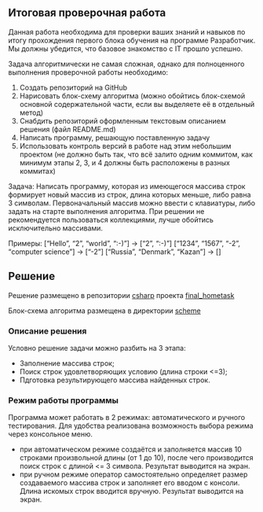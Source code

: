## Итоговая проверочная работа

Данная работа необходима для проверки ваших знаний и навыков по итогу прохождения первого блока обучения на программе Разработчик. Мы должны убедится, что базовое знакомство с IT прошло успешно.

Задача алгоритмически не самая сложная, однако для полноценного выполнения проверочной работы необходимо:

1. Создать репозиторий на GitHub
2. Нарисовать блок-схему алгоритма (можно обойтись блок-схемой основной содержательной части, если вы выделяете её в отдельный метод)
3. Снабдить репозиторий оформленным текстовым описанием решения (файл README.md)
4. Написать программу, решающую поставленную задачу
5. Использовать контроль версий в работе над этим небольшим проектом (не должно быть так, что всё залито одним коммитом, как минимум этапы 2, 3, и 4 должны быть расположены в разных коммитах)

Задача: Написать программу, которая из имеющегося массива строк формирует новый массив из строк, длина которых меньше, либо равна 3 символам. Первоначальный массив можно ввести с клавиатуры, либо задать на старте выполнения алгоритма. При решении не рекомендуется пользоваться коллекциями, лучше обойтись исключительно массивами.

Примеры:
[“Hello”, “2”, “world”, “:-)”] → [“2”, “:-)”]
[“1234”, “1567”, “-2”, “computer science”] → [“-2”]
[“Russia”, “Denmark”, “Kazan”] → []

## Решение

Решение размещено в репозитории [csharp](https://github.com/foralcome/csharp/ "Репозиторий C#") проекта [final_hometask](https://github.com/foralcome/csharp/tree/lesson/final_hometask "Итоговая проверочная работа")

Блок-схема алгоритма размещена в директории [scheme](https://github.com/foralcome/csharp/tree/lesson/final_hometask/scheme "Схема алгоритма")

### Описание решения
Условно решение задачи можно разбить на 3 этапа:
- Заполнение массива строк;
- Поиск строк удовлетворяющих условию (длина строки <=3);
- Пдготовка результирующего массива найденных строк.

### Режим работы программы
Программа может работать в 2 режимах: автоматического и ручного тестирования. Для удобства реализована возможность выбора режима через консольное меню.
- при автоматическом режиме создаётся и заполняется массив 10 строками произвольной длины (от 1 до 10), после чего производится поиск строк с длиной <= 3 символа. Результат выводится на экран.
- при ручном режиме оператор самостоятельно определяет размер создаваемого массива строк и заполняет его вводом с консоли. Длина искомых строк вводится вручную. Результат выводится на экран.